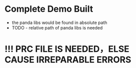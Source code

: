 # Complete Demo Built

- the panda libs would be found in absolute path
- TODO - relative path of panda libs is needed

# !!! PRC FILE IS NEEDED，ELSE CAUSE IRREPARABLE ERRORS